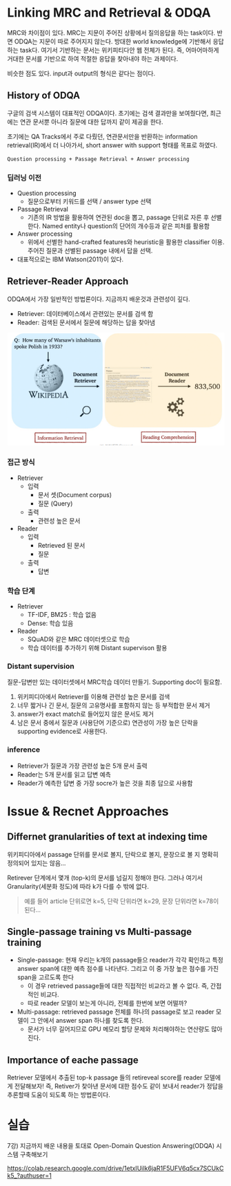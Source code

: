# Linking MRC and Retrieval & ODQA

MRC와 차이점이 있다. MRC는 지문이 주어진 상황에서 질의응답을 하는 task이다. 반면 ODQA는 지문이 따로 주어지지 않는다. 방대한 world knowledge에 기반해서 응답하는 task다. 여기서 기반하는 문서는 위키피티다안 웹 전체가 된다. 즉, 어마어마하게 거대한 문서를 기반으로 하여 적절한 응답을 찾아내야 하는 과제이다.

비슷한 점도 있다. input과 output의 형식은 같다는 점이다.

## History of ODQA

구글의 검색 시스템이 대표적인 ODQA이다. 초기에는 검색 결과만을 보여줬다면, 최근에는 연관 문서뿐 아니라 질문에 대한 답까지 같이 제공을 한다.

초기에는 QA Tracks에서 주로 다뤘던, 연관문서만을 반환하는 information retrieval(IR)에서 더 나아가서, short answer with support 형태를 목표로 하였다.

```
Question processing + Passage Retrieval + Answer processing
```

### 딥러닝 이전

- Question processing
  - 질문으로부터 키워드를 선택 / answer type 선택
- Passage Retrieval
  - 기존의 IR 방법을 활용하여 연관된 doc을 뽑고, passage 단위로 자른 후 선별한다. Named entity나 question의 단어의 개수등과 같은 피처를 활용함
- Answer processing
  - 위에서 선별한 hand-crafted features와 heuristic을 활용한 classifier 이용. 주어진 질문과 선별된 passage 내에서 답을 선택.
- 대표적으로는 IBM Watson(2011)이 있다.

## Retriever-Reader Approach

ODQA에서 가장 일반적인 방법론이다. 지금까지 배운것과 관련성이 깊다.

- Retriever: 데이터베이스에서 관련있는 문서를 검색 함
- Reader: 검색된 문서에서 질문에 해당하는 답을 찾아냄

![](035.png)

### 접근 방식

- Retriever
  - 입력
    - 문서 셋(Document corpus)
    - 질문 (Query)
  - 출력
    - 관련성 높은 문서
- Reader
  - 입력
    - Retrieved 된 문서
    - 질문
  - 출력
    - 답변

### 학습 단계

- Retriever
  - TF-IDF, BM25 : 학습 없음
  - Dense: 학습 있음
- Reader
  - SQuAD와 같은 MRC 데이터셋으로 학습
  - 학습 데이터를 추가하기 위해 Distant supervison 활용

### Distant supervision

질문-답변만 있는 데이터셋에서 MRC학습 데이터 만들기. Supporting doc이 필요함.

1. 위키피디아에서 Retriever를 이용해 관련성 높은 문서를 검색
2. 너무 짧거나 긴 문서, 질문의 고유명사를 포함하지 않는 등 부적합한 문서 제거
3. answer가 exact match로 들어있지 않은 문서도 제거
4. 남은 문서 중에서 질문과 (사용단어 기준으로) 연관성이 가장 높은 단락을 supporting evidence로 사용한다.

### inference

- Retriever가 질문과 가장 관련성 높은 5개 문서 출력
- Reader는 5개 문서를 읽고 답변 예측
- Reader가 예측한 답변 중 가장 socre가 높은 것을 최종 답으로 사용함

# Issue & Recnet Approaches

## Differnet granularities of text at indexing time

위키피디아에서 passage 단위를 문서로 볼지, 단락으로 볼지, 문장으로 볼 지 명확히 정의되어 있지는 않음...

Retirever 단계에서 몇개 (top-k)의 문서를 넘길지 정해야 한다. 그러나 여기서 Granularity(세분화 정도)에 따라 k가 다를 수 밖에 없다.

> 예를 들어 article 단위로면 k=5, 단락 단위라면 k=29, 문장 단위라면 k=78이 된다...

## Single-passage training vs Multi-passage training

- Single-passage: 현재 우리는 k개의 passage들으 reader가 각각 확인하고 특정 answer span에 대한 예측 점수를 나타낸다. 그리고 이 중 가장 높은 점수를 가진 span을 고르도록 한다
  - 이 경우 retrieved passage들에 대한 직접적인 비교라고 볼 수 없다. 즉, 간접적인 비교다.
  - 따로 reader 모델이 보는게 아니라, 전체를 한번에 보면 어떨까?
- Multi-passage: retrieved passage 전체를 하나의 passage로 보고 reader 모델이 그 안에서 answer span 하나를 찾도록 한다.
  - 문서가 너무 길어지므로 GPU 메모리 할당 문제와 처리해야하는 연산량도 많아진다.

## Importance of eache passage

Retriever 모델에서 추출된 top-k passage 들의 retireveal score를 reader 모델에게 전달해보자! 즉, Retiver가 찾아낸 문서에 대한 점수도 같이 보내서 reader가 정답을 추론할때 도움이 되도록 하는 방법론이다.

# 실습

7강) 지금까지 배운 내용을 토대로 Open-Domain Question Answering(ODQA) 시스템 구축해보기

https://colab.research.google.com/drive/1etxIUiIk6jaR1F5UFV6q5cx7SCUkCk5_?authuser=1
